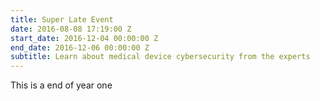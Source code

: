 ```yaml
---
title: Super Late Event
date: 2016-08-08 17:19:00 Z
start_date: 2016-12-04 00:00:00 Z
end_date: 2016-12-06 00:00:00 Z
subtitle: Learn about medical device cybersecurity from the experts
---
```


This is a end of year one